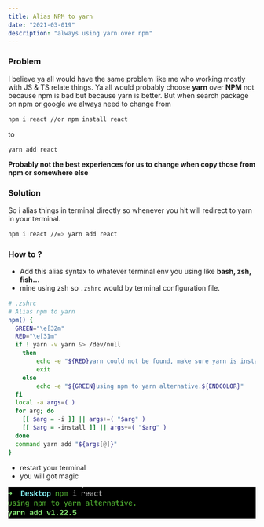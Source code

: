 ```yaml
---
title: Alias NPM to yarn
date: "2021-03-019"
description: "always using yarn over npm"
---
```


### Problem

I believe ya all would have the same problem like me who working mostly with JS & TS relate things.
Ya all would probably choose **yarn** over **NPM** not because npm is bad but because yarn is better.
But when search package on npm or google we always need to change from

```sh
npm i react //or npm install react
```

to

```sh
yarn add react
```

**Probably not the best experiences for us to change when copy those from npm or somewhere else**

### Solution

So i alias things in terminal directly so whenever you hit will redirect to yarn in your terminal.

```sh
npm i react //=> yarn add react
```

### How to ?

- Add this alias syntax to whatever terminal env you using like **bash, zsh, fish...**
- mine using zsh so `.zshrc` would by terminal configuration file.

```sh
# .zshrc
# Alias npm to yarn
npm() {
  GREEN="\e[32m"
  RED="\e[31m"
  if ! yarn -v yarn &> /dev/null
    then
        echo -e "${RED}yarn could not be found, make sure yarn is installed.${ENDCOLOR}"
        exit
    else
        echo -e "${GREEN}using npm to yarn alternative.${ENDCOLOR}"
  fi
  local -a args=( )
  for arg; do
    [[ $arg = -i ]] || args+=( "$arg" )
    [[ $arg = -install ]] || args+=( "$arg" )
  done
  command yarn add "${args[@]}"
}
```

- restart your terminal
- you will got magic

![Preview](./preview.png)
